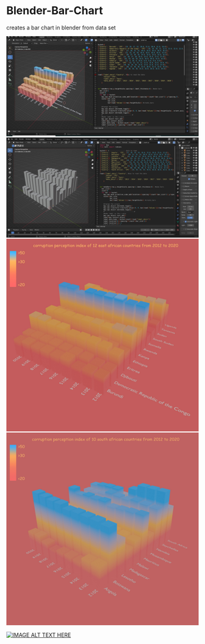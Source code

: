 # Blender-Bar-Chart
creates a bar chart in blender from data set 

![alt text](https://github.com/miano-kamuru/Blender-Bar-Chart/blob/main/screen_shot_2.jpg?raw=true)
![alt text](https://github.com/miano-kamuru/Blender-Bar-Chart/blob/main/screen_shot_1.jpg?raw=true)
![alt text](https://github.com/miano-kamuru/Blender-Bar-Chart/blob/main/CPI_EA.jpg?raw=true)
![alt text](https://github.com/miano-kamuru/Blender-Bar-Chart/blob/main/CPI_SA.jpg?raw=true)

[![IMAGE ALT TEXT HERE](https://img.youtube.com/vi/S5pJJluI0-A/0.jpg)](https://www.youtube.com/watch?v=S5pJJluI0-A)


